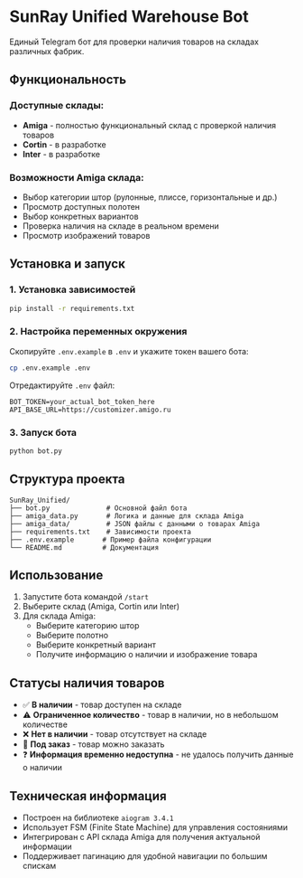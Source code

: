 # SunRay Unified Warehouse Bot

Единый Telegram бот для проверки наличия товаров на складах различных фабрик.

## Функциональность

### Доступные склады:
- **Amiga** - полностью функциональный склад с проверкой наличия товаров
- **Cortin** - в разработке
- **Inter** - в разработке

### Возможности Amiga склада:
- Выбор категории штор (рулонные, плиссе, горизонтальные и др.)
- Просмотр доступных полотен
- Выбор конкретных вариантов
- Проверка наличия на складе в реальном времени
- Просмотр изображений товаров

## Установка и запуск

### 1. Установка зависимостей
```bash
pip install -r requirements.txt
```

### 2. Настройка переменных окружения
Скопируйте `.env.example` в `.env` и укажите токен вашего бота:
```bash
cp .env.example .env
```

Отредактируйте `.env` файл:
```
BOT_TOKEN=your_actual_bot_token_here
API_BASE_URL=https://customizer.amigo.ru
```

### 3. Запуск бота
```bash
python bot.py
```

## Структура проекта

```
SunRay_Unified/
├── bot.py              # Основной файл бота
├── amiga_data.py       # Логика и данные для склада Amiga
├── amiga_data/         # JSON файлы с данными о товарах Amiga
├── requirements.txt    # Зависимости проекта
├── .env.example       # Пример файла конфигурации
└── README.md          # Документация
```

## Использование

1. Запустите бота командой `/start`
2. Выберите склад (Amiga, Cortin или Inter)
3. Для склада Amiga:
   - Выберите категорию штор
   - Выберите полотно
   - Выберите конкретный вариант
   - Получите информацию о наличии и изображение товара

## Статусы наличия товаров

- ✅ **В наличии** - товар доступен на складе
- ⚠️ **Ограниченное количество** - товар в наличии, но в небольшом количестве
- ❌ **Нет в наличии** - товар отсутствует на складе
- 🔄 **Под заказ** - товар можно заказать
- ❓ **Информация временно недоступна** - не удалось получить данные о наличии

## Техническая информация

- Построен на библиотеке `aiogram 3.4.1`
- Использует FSM (Finite State Machine) для управления состояниями
- Интегрирован с API склада Amiga для получения актуальной информации
- Поддерживает пагинацию для удобной навигации по большим спискам